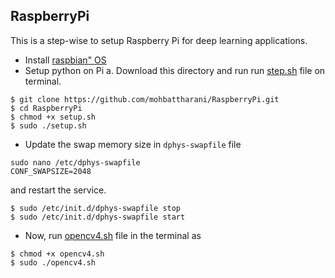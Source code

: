 ## RaspberryPi
This is a step-wise to setup Raspberry Pi for deep learning applications.

* Install [raspbian" OS](https://www.raspberrypi.org/downloads/raspbian/)
* Setup python on Pi
a. Download this directory and run run [step.sh]() file on terminal.
```
$ git clone https://github.com/mohbattharani/RaspberryPi.git
$ cd RaspberryPi
$ chmod +x setup.sh
$ sudo ./setup.sh 
```
* Update the swap memory size in `dphys-swapfile` file 
```
sudo nano /etc/dphys-swapfile
CONF_SWAPSIZE=2048
```
and restart the service.
```
$ sudo /etc/init.d/dphys-swapfile stop
$ sudo /etc/init.d/dphys-swapfile start
```
* Now, run [opencv4.sh]() file in the terminal as 
```
$ chmod +x opencv4.sh
$ sudo ./opencv4.sh 
```
